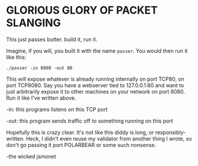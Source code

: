 # GLORIOUS GLORY OF PACKET SLANGING

This just passes butter. build it, run it. 

Imagine, if you will, you built it with the name `passer`. You would then run it like this:

`./passer -in 8080 -out 80`

This will expose whatever is already running internally on port TCP80, on port TCP8080. Say you have a webserver tied to 127.0.0.1:80 and want to just arbitrarily expose it to other machines on your network on port 8080. Run it like I've written above. 

-in: this programs listens on this TCP port

-out: this program sends traffic off to something running on this port

Hopefully this is crazy clear. It's not like this diddy is long, or responsibly-written. Heck, I didn't even reuse my validator from another thing I wrote, so don't go passing it port POLARBEAR or some such nonsense.

-the wicked jsmonet
